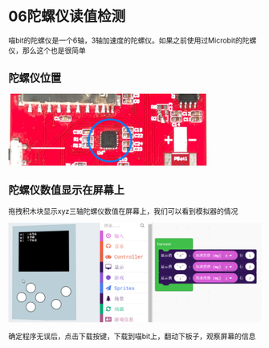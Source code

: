 # 06陀螺仪读值检测

喵bit的陀螺仪是一个6轴，3轴加速度的陀螺仪。如果之前使用过Microbit的陀螺仪，那么这个也是很简单


## 陀螺仪位置

![](./image/c06_02.png)

## 陀螺仪数值显示在屏幕上

拖拽积木块显示xyz三轴陀螺仪数值在屏幕上，我们可以看到模拟器的情况

![](./image/c06_01.png)

确定程序无误后，点击下载按键，下载到喵bit上，翻动下板子，观察屏幕的信息

